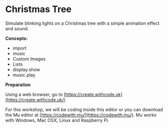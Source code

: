 # Christmas Tree

Simulate blinking lights on a Christmas tree with a simple animation effect and sound.

**Concepts:**

* import
* music
* Custom Images
* Lists
* display.show
* music.play

**Preparation**

Using a web browser, go to [https://create.withcode.uk](https://create.withcode.uk/)

For this workshop, we will be coding inside this editor or you can download
the Mu editor at [https://codewith.mu/](https://codewith.mu/). Mu works
with Windows, Mac OSX, Linux and Raspberry Pi.

